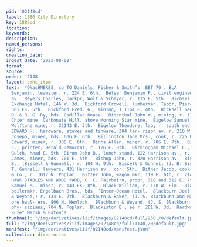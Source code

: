 ```yaml
---
pid: '02148cd'
label: 1886 City Directory
key: 1886cd
location: 
keywords: 
description: 
named_persons: 
rights: 
creation_date: 
ingest_date: '2023-08-09'
format: 
source: 
order: '2148'
layout: cmhc_item
text: '*O%asHMERES, co TO Daniels, Fisher & Smith’s  BET 70 . BLA        Bethbeger
  Benjamin, teamster, r. 224 E. 6th.  Betser Benjamin F., civil engineer, 613 Harrison
  av.  Beyers Charles, barkpr, Wolf & Schayer, r. 115 E. 5th.  Bichsel Kate Miss,
  Exchange Hotel, 146 W. 3d.  Bickford Crowell, lumberman, Tabor, Pierce & Co., r.
  301 EK. 5th.  Bickford Fred. G., mining, 1 1164 E. 4th.  Bicknell George T., engineer,
  D. & R. G. Ry, bds. Cadillac House.  Bidenthal John W., mining, r. 114 W. 4th.  Big
  Chief mine, Carbonate Hill, above Morning Star mine,  Bigelow Samuel E., engineer,
  Wolftone mine, r. 32143 E. 5th.  Bigelow Theodore, lab, r. south end Hemlock.  BIGGERS
  EDWARD H., hardware, stoves and tinware, 304 lar- rison av, r. 210 W. "3d.  Billings
  Joseph, miner, bds. 606 E. 6th.  Billington Jane Mrs., cook, r. 226 E. 6th.  Bingaman
  Edward, miner, r. 308 E. 6th.  Binns Allen, miner, r. 706 E. 7th.  Birdsall Frank
  C., printer, Herald Democrat, r. 126 E. 8th.  Birmingham Michael L., miner, r. Strayhorse
  Gulch, head E. 5th  Biron John B., lunch stand, 122 Harrison av., r. 106 Oak.  Bishop
  James, miner, bds. 701 E. 5th.  Bishop John, r. 320 Harrison av.  Bissell Julius
  B., (Bissell & Gunnell,) r. 104 W. 9th.  Bissell & Gunnell (J. B. Bissell and A.
  T. Gunnell) lawyers, 431 Harrison av., cor. 5th.  Bitner Jacob, cook, Tabor, Pierce
  & Co., r. 1017 N. Poplar.  Bitzer John, wagon mkr, 119 E. 6th, r. 214 E. 7th.  BLACK
  HAWK STABLES AND WOOD YARD, G. C. Fairbairn, propr, 310 and 312 E. 7th..  Black
  Samuel M., miner, r. 143 EK. 8th.  Black William, r. 138 W. Elm.  Black William,
  boilermkr, Engelbach Bros., bds. ‘Inter-Ocean Hotel.  Blackburn Joel S., (Blackburn
  & Weyand,) r. 134 E. 7th.  Blackburn & Baker, (J. S. Blackburn and Matt Baker,)
  ore haul- ers, 806 N. Hemlock.  Blackburn & Weyand, (J. S. Blackburn and I. 8. Weyand,)
  phy- sicians, 704 N. Poplar.  Blackiston E., ee r. 201 W. 3d.  Hardware, Siersoxauners
  Suze" Marsh & Eaton’s       '
thumbnail: "/img/derivatives/iiif/images/02148cd/full/250,/0/default.jpg"
full: "/img/derivatives/iiif/images/02148cd/full/1140,/0/default.jpg"
manifest: "/img/derivatives/iiif/02148cd/manifest.json"
collection: directories
---
```

